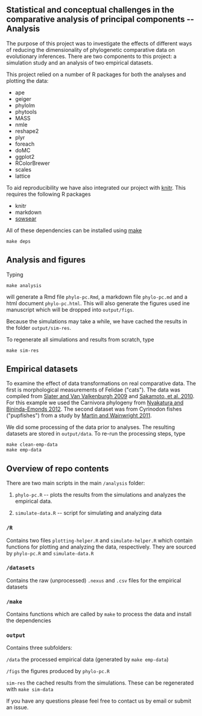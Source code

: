 ## Statistical and conceptual challenges in the comparative analysis of principal components -- Analysis

The purpose of this project was to investigate the effects of different ways of reducing the dimensionality of phylogenetic comparative data on evolutionary inferences. There are two components to this project: a simulation study and an analysis of two empirical datasets.

This project relied on a number of R packages for both the analyses and plotting the data:

* ape
* geiger
* phylolm
* phytools
* MASS
* nmle
* reshape2
* plyr
* foreach
* doMC
* ggplot2
* RColorBrewer
* scales
* lattice

To aid reproducibility we have also integrated our project with [knitr](http://yihui.name/knitr/). This requires the following R packages

* knitr
* markdown
* [sowsear](https://github.com/richfitz/sowsear)

All of these dependencies can be installed using [make](http://www.gnu.org/software/make/)
```
make deps
```

## Analysis and figures
Typing
```
make analysis
```
will generate a Rmd file `phylo-pc.Rmd`, a markdown file `phylo-pc.md` and a html document `phylo-pc.html`. This will also generate the figures used ine manuscript which will be dropped into `output/figs`.

Because the simulations may take a while, we have cached the results in the folder `output/sim-res`.

To regenerate all simulations and results from scratch, type
```
make sim-res
```

## Empirical datasets

To examine the effect of data transformations on real comparative data. The first is morphological measurements of Felidae ("cats"). The data was compiled from [Slater and Van Valkenburgh 2009](http://www.psjournals.org/doi/abs/10.1666/07061.1) and [Sakamoto, et al. 2010](http://onlinelibrary.wiley.com/doi/10.1111/j.1420-9101.2009.01922.x/full). For this example we used the Carnivora phylogeny from  [Nyakatura and Bininda-Emonds 2012](http://www.biomedcentral.com/1741-7007/10/12). The second dataset was from Cyrinodon fishes ("pupfishes") from a study by [Martin and Wainwright 2011](http://onlinelibrary.wiley.com/doi/10.1111/j.1558-5646.2011.01294.x/full).

We did some processing of the data prior to analyses. The resulting datasets are stored in `output/data`. To re-run the processing steps, type
```
make clean-emp-data
make emp-data
```

## Overview of repo contents

There are two main scripts in the main `/analysis` folder:

1. `phylo-pc.R` -- plots the results from the simulations and analyzes the empirical data.

2. `simulate-data.R` -- script for simulating and analyzing data

### `/R` 

Contains two files `plotting-helper.R` and `simulate-helper.R` which contain functions for plotting and analyzing the data, respectively. They are sourced by `phylo-pc.R` and `simulate-data.R`

### `/datasets`

Contains the raw (unprocessed) `.nexus` and `.csv` files for the empirical datasets

### `/make` 

Contains functions which are called by `make` to process the data and install the dependencies

### `output`

Contains three subfolders:

`/data` the processed empirical data (generated by `make emp-data`)

`/figs` the figures produced by `phylo-pc.R`

`sim-res` the cached results from the simulations. These can be regenerated with `make sim-data`
 


If you have any questions please feel free to contact us by email or submit an issue.


